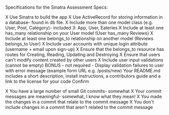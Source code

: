 Specifications for the Sinatra Assessment
Specs:

 X Use Sinatra to build the app
 X Use ActiveRecord for storing information in a database- found in db file. 
 X Include more than one model class (e.g. User, Post, Category)- included 3: App, User, Eateries 
 X Include at least one has_many relationship on your User model (User has_many Reviews) 
 X Include at least one belongs_to relationship on another model (Reviews belongs_to User)
 X Include user accounts with unique login attribute (username + email upon sign-up)
 X Ensure that the belongs_to resource has routes for Creating, Reading, Updating and Destroying
 X Ensure that users can't modify content created by other users
 X Include user input validations (cannot be empty)
 BONUS - not required - Display validation failures to user with error message (example form URL e.g. /posts/new)
 Your README.md includes a short description, install instructions, a contributors guide and a link to the license for your code
Confirm

 X You have a large number of small Git commits- somewhat 
 X Your commit messages are meaningful- somewhat, I know what they mean! 
 X You made the changes in a commit that relate to the commit message
 X You don't include changes in a commit that aren't related to the commit message